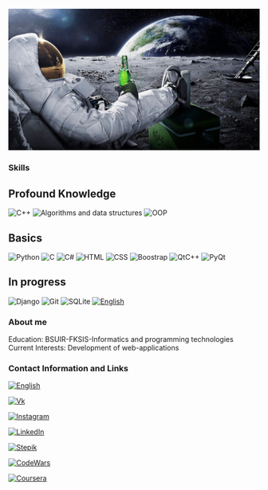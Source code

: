 [![Header](https://github.com/PashaDem/PashaDem/blob/main/assets/1920x1080-Wallpaper-Find-best-latest-1920x1080-Wallpaper-in-.jpg)](https://vk.com/rekaispiva)

### Skills

## Profound Knowledge
![C++](https://img.shields.io/badge/C++-black?style=for-the-badge&logo=C%2b%2b&logoColor=white)
![Algorithms and data structures](https://img.shields.io/badge/Algorithms_and_data_structures-black?style=for-the-badge&logo=algorithm&logoColor=red)
![OOP](https://img.shields.io/badge/OOP-black?style=for-the-badge&logo=OOP&logoColor=red)

## Basics
![Python](https://img.shields.io/badge/Python-black?style=for-the-badge&logo=python&logoColor=green)
![C](https://img.shields.io/badge/C-black?style=for-the-badge&logo=C&logoColor=white)
![C#](https://img.shields.io/badge/С%23-black?style=for-the-badge&logo=CSharp&logoColor=white)
![HTML](https://img.shields.io/badge/HTML-black?style=for-the-badge&logo=Html&logoColor=red)
![CSS](https://img.shields.io/badge/CSS-black?style=for-the-badge&logo=CSS&logoColor=red)
![Boostrap](https://img.shields.io/badge/Bootstrap-black?style=for-the-badge&logo=Bootstrap&logoColor=purplr)
![QtC++](https://img.shields.io/badge/Qt_C++-black?style=for-the-badge&logo=Qt&logoColor=green)
![PyQt](https://img.shields.io/badge/PyQt-black?style=for-the-badge&logo=Qt&logoColor=green)

## In progress
![Django](https://img.shields.io/badge/Django-black?style=for-the-badge&logo=django&logoColor=yellow)
![Git](https://img.shields.io/badge/Git-black?style=for-the-badge&logo=git&logoColor=red)
![SQLite](https://img.shields.io/badge/SQLite-black?style=for-the-badge&logo=SQLite&logoColor=red)
[![English](https://img.shields.io/badge/English-black?style=for-the-badge&logo=English&logoColor=red)](https://www.efset.org/cert/M9der8)

### About me
Education: BSUIR-FKSIS-Informatics and programming technologies
Current Interests: Development of web-applications

### Contact Information and Links

[![English](https://img.shields.io/badge/English_level-black?style=for-the-badge&logo=English&logoColor=blue)](https://www.efset.org/cert/M9der8)

[![Vk](https://img.shields.io/badge/Vk-black?style=for-the-badge&logo=Vk&logoColor=blue)](https://vk.com/rekaispiva)

[![Instagram](https://img.shields.io/badge/Instagram-black?style=for-the-badge&logo=instagram)](https://www.instagram.com/pasha_demeshkevich_2/)

[![LinkedIn](https://img.shields.io/badge/LinkedIn-black?style=for-the-badge&logo=LinkedIn&logoColor=blue)](https://www.linkedin.com/in/pavel-demeshkevich-281095239/)

[![Stepik](https://img.shields.io/badge/stepik-black?style=for-the-badge&logo=stepik)](https://stepik.org/users/401676727)

[![CodeWars](https://img.shields.io/badge/CodeWars-black?style=for-the-badge&logo=CodeWars&logoColor=red)](https://www.codewars.com/users/PashaDem)

[![Coursera](https://img.shields.io/badge/Coursera-black?style=for-the-badge&logo=Coursera&logoColor=blue)](https://www.codewars.com/users/PashaDem)


